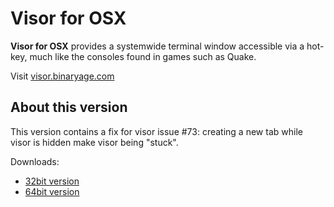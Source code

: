 # Visor for OSX

**Visor for OSX** provides a systemwide terminal window accessible via a hot-key, much like the consoles found in games such as Quake.

Visit [visor.binaryage.com](http://visor.binaryage.com)

## About this version

This version contains a fix for visor issue #73: creating a new tab while visor is hidden make visor being "stuck".

Downloads:

* [32bit version](http://github.com/downloads/jmlacroix/visor/Visor-issue73-32bits.zip)
* [64bit version](http://github.com/downloads/jmlacroix/visor/Visor-issue73-64bits.zip)

